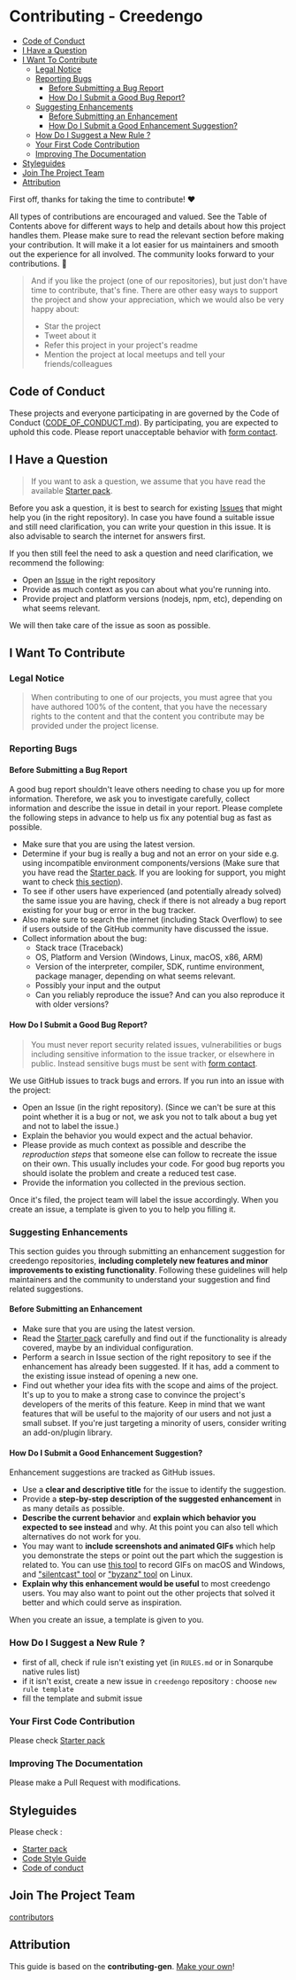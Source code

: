 # Contributing - Creedengo

- [Code of Conduct](#code-of-conduct)
- [I Have a Question](#i-have-a-question)
- [I Want To Contribute](#i-want-to-contribute)
  - [Legal Notice](#legal-notice)
  - [Reporting Bugs](#reporting-bugs)
    - [Before Submitting a Bug Report](#before-submitting-a-bug-report)
    - [How Do I Submit a Good Bug Report?](#how-do-i-submit-a-good-bug-report)
  - [Suggesting Enhancements](#suggesting-enhancements)
    - [Before Submitting an Enhancement](#before-submitting-an-enhancement)
    - [How Do I Submit a Good Enhancement Suggestion?](#how-do-i-submit-a-good-enhancement-suggestion)
  - [How Do I Suggest a New Rule ?](#how-do-i-suggest-a-new-rule-)
  - [Your First Code Contribution](#your-first-code-contribution)
  - [Improving The Documentation](#improving-the-documentation)
- [Styleguides](#styleguides)
- [Join The Project Team](#join-the-project-team)
- [Attribution](#attribution)

First off, thanks for taking the time to contribute! ❤️

All types of contributions are encouraged and valued. See the Table of Contents above for different ways to help and details about how this project handles them. Please make sure to read the relevant section before making your contribution. It will make it a lot easier for us maintainers and smooth out the experience for all involved. The community looks forward to your contributions. 🎉

> And if you like the project (one of our repositories), but just don't have time to contribute, that's fine. There are other easy ways to support the project and show your appreciation, which we would also be very happy about:
>
> - Star the project
> - Tweet about it
> - Refer this project in your project's readme
> - Mention the project at local meetups and tell your friends/colleagues

## Code of Conduct

These projects and everyone participating in are governed by the
Code of Conduct ([CODE_OF_CONDUCT.md](https://github.com/green-code-initiative/ecoCode-common/blob/main/doc/CODE_OF_CONDUCT.md)).
By participating, you are expected to uphold this code. Please report unacceptable behavior
with [form contact](https://www.ecocode.io/contact).

## I Have a Question

> If you want to ask a question, we assume that you have read the available [Starter pack](https://github.com/green-code-initiative/ecoCode-common/blob/main/doc/starter-pack.md).

Before you ask a question, it is best to search for existing [Issues](/issues) that might help you (in the right repository). In case you have found a suitable issue and still need clarification, you can write your question in this issue. It is also advisable to search the internet for answers first.

If you then still feel the need to ask a question and need clarification, we recommend the following:

- Open an [Issue](/issues/new) in the right repository
- Provide as much context as you can about what you're running into.
- Provide project and platform versions (nodejs, npm, etc), depending on what seems relevant.

We will then take care of the issue as soon as possible.

## I Want To Contribute

### Legal Notice

> When contributing to one of our projects, you must agree that you have authored 100% of the content, that you have the necessary rights to the content and that the content you contribute may be provided under the project license.

### Reporting Bugs

#### Before Submitting a Bug Report

A good bug report shouldn't leave others needing to chase you up for more information. Therefore, we ask you to investigate carefully, collect information and describe the issue in detail in your report. Please complete the following steps in advance to help us fix any potential bug as fast as possible.

- Make sure that you are using the latest version.
- Determine if your bug is really a bug and not an error on your side e.g. using incompatible environment components/versions (Make sure that you have read the [Starter pack](https://github.com/green-code-initiative/ecoCode-common/blob/main/doc/starter-pack.md). If you are looking for support, you might want to check [this section](#i-have-a-question)).
- To see if other users have experienced (and potentially already solved) the same issue you are having, check if there is not already a bug report existing for your bug or error in the bug tracker.
- Also make sure to search the internet (including Stack Overflow) to see if users outside of the GitHub community have discussed the issue.
- Collect information about the bug:
  - Stack trace (Traceback)
  - OS, Platform and Version (Windows, Linux, macOS, x86, ARM)
  - Version of the interpreter, compiler, SDK, runtime environment, package manager, depending on what seems relevant.
  - Possibly your input and the output
  - Can you reliably reproduce the issue? And can you also reproduce it with older versions?

#### How Do I Submit a Good Bug Report?

> You must never report security related issues, vulnerabilities or bugs including sensitive information to the issue tracker, or elsewhere in public. Instead sensitive bugs must be sent with [form contact](https://www.ecocode.io/contact).

We use GitHub issues to track bugs and errors. If you run into an issue with the project:

- Open an Issue (in the right repository). (Since we can't be sure at this point whether it is a bug or not, we ask you not to talk about a bug yet and not to label the issue.)
- Explain the behavior you would expect and the actual behavior.
- Please provide as much context as possible and describe the *reproduction steps* that someone else can follow to recreate the issue on their own. This usually includes your code. For good bug reports you should isolate the problem and create a reduced test case.
- Provide the information you collected in the previous section.

Once it's filed, the project team will label the issue accordingly.
When you create an issue, a template is given to you to help you filling it.

### Suggesting Enhancements

This section guides you through submitting an enhancement suggestion for creedengo repositories, **including completely new features and minor improvements to existing functionality**. Following these guidelines will help maintainers and the community to understand your suggestion and find related suggestions.

#### Before Submitting an Enhancement

- Make sure that you are using the latest version.
- Read the [Starter pack](https://github.com/green-code-initiative/ecoCode-common/blob/main/doc/starter-pack.md) carefully and find out if the functionality is already covered, maybe by an individual configuration.
- Perform a search in Issue section of the right repository to see if the enhancement has already been suggested. If it has, add a comment to the existing issue instead of opening a new one.
- Find out whether your idea fits with the scope and aims of the project. It's up to you to make a strong case to convince the project's developers of the merits of this feature. Keep in mind that we want features that will be useful to the majority of our users and not just a small subset. If you're just targeting a minority of users, consider writing an add-on/plugin library.

#### How Do I Submit a Good Enhancement Suggestion?

Enhancement suggestions are tracked as GitHub issues.

- Use a **clear and descriptive title** for the issue to identify the suggestion.
- Provide a **step-by-step description of the suggested enhancement** in as many details as possible.
- **Describe the current behavior** and **explain which behavior you expected to see instead** and why. At this point you can also tell which alternatives do not work for you.
- You may want to **include screenshots and animated GIFs** which help you demonstrate the steps or point out the part which the suggestion is related to. You can use [this tool](https://www.cockos.com/licecap/) to record GIFs on macOS and Windows, and ["silentcast" tool](https://github.com/colinkeenan/silentcast) or ["byzanz" tool](https://github.com/GNOME/byzanz) on Linux.
- **Explain why this enhancement would be useful** to most creedengo users. You may also want to point out the other projects that solved it better and which could serve as inspiration.

When you create an issue, a template is given to you.

### How Do I Suggest a New Rule ?

- first of all, check if rule isn't existing yet (in `RULES.md` or in Sonarqube native rules list)
- if it isn't exist, create a new issue in `creedengo` repository : choose `new rule template`
- fill the template and submit issue

### Your First Code Contribution

Please check [Starter pack](https://github.com/green-code-initiative/ecoCode-common/blob/main/doc/starter-pack.md)

### Improving The Documentation

Please make a Pull Request with modifications.

## Styleguides

Please check :

- [Starter pack](https://github.com/green-code-initiative/ecoCode-common/blob/main/doc/starter-pack.md)
- [Code Style Guide](https://github.com/green-code-initiative/ecoCode-common/blob/main/doc/CODE_STYLE.md)
- [Code of conduct](https://github.com/green-code-initiative/ecoCode-common/blob/main/doc/CODE_OF_CONDUCT.md)

## Join The Project Team

[contributors](https://github.com/green-code-initiative/ecoCode#-main-contributors)

## Attribution

This guide is based on the **contributing-gen**. [Make your own](https://github.com/bttger/contributing-gen)!
